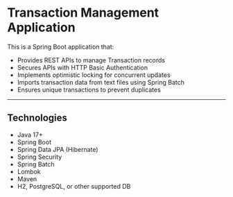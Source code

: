 # Transaction Management Application

This is a Spring Boot application that:

- Provides REST APIs to manage Transaction records  
- Secures APIs with HTTP Basic Authentication  
- Implements optimistic locking for concurrent updates  
- Imports transaction data from text files using Spring Batch  
- Ensures unique transactions to prevent duplicates

---

## Technologies

- Java 17+
- Spring Boot
- Spring Data JPA (Hibernate)
- Spring Security
- Spring Batch
- Lombok
- Maven
- H2, PostgreSQL, or other supported DB
